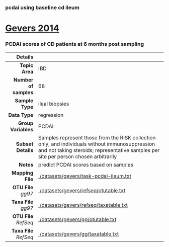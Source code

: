 ### pcdai using baseline cd ileum
# [Gevers 2014]( ../docs/gevers.html )
### PCDAI scores of CD patients at 6 months post sampling

| Details                   |                                                           |
| ------------------------: |-----------------------------------------------------------|
| **Topic Area**                | IBD                                                |
| **Number of samples**         | 68                                         |
| **Sample Type**               | ileal biopsies                                         |
| **Data Type**                 | regression                                           |
| **Group Variables**           | PCDAI                                          |
| **Subset Details**            | Samples represent those from the RISK collection only, and individuals without immunosuppression and not taking steroids; representative samples per site per person chosen arbitrarily                                  |
| **Notes**                     | predict PCDAI scores based on samples                                         |
| **Mapping File**              | [./datasets/gevers/task-pcdai-ileum.txt]( ../datasets/gevers/./datasets/gevers/task-pcdai-ileum.txt)        |
| **OTU File** *gg97*           | [./datasets/gevers/refseq/otutable.txt]( ../datasets/gevers/./datasets/gevers/refseq/otutable.txt)          |
| **Taxa File** *gg97*          | [./datasets/gevers/refseq/taxatable.txt]( ../datasets/gevers/./datasets/gevers/refseq/taxatable.txt)        |
| **OTU File** *RefSeq*         | [./datasets/gevers/gg/otutable.txt]( ../datasets/gevers/./datasets/gevers/gg/otutable.txt)  |
| **Taxa File** *RefSeq*        | [./datasets/gevers/gg/taxatable.txt]( ../datasets/gevers/./datasets/gevers/gg/taxatable.txt)|